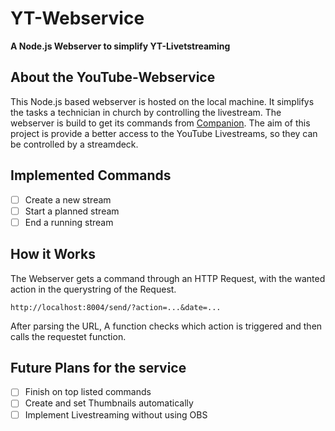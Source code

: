 # YT-Webservice
**A Node.js Webserver to simplify YT-Livetstreaming**

## About the YouTube-Webservice

This Node.js based webserver is hosted on the local machine. It simplifys the tasks a technician in church by controlling the livestream. The webserver is build to get its commands from [Companion](https://github.com/bitfocus/companion). The aim of this project is provide a better access to the YouTube Livestreams, so they can be controlled by a streamdeck.

## Implemented Commands

-   [ ] Create a new stream
-   [ ] Start a planned stream
-   [ ] End a running stream

## How it Works

The Webserver gets a command through an HTTP Request, with the wanted action in the querystring of the Request.
```
http://localhost:8004/send/?action=...&date=...
```
After parsing the URL, A function checks which action is triggered and then calls the requestet function.

## Future Plans for the service

-   [ ] Finish on top listed commands
-   [ ] Create and set Thumbnails automatically
-   [ ] Implement Livestreaming without using OBS
